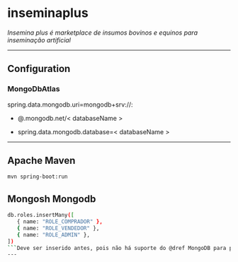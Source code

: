 # inseminaplus
*Insemina plus é marketplace de insumos bovinos e equinos para inseminação artificial*

---
## Configuration

### MongoDbAtlas

spring.data.mongodb.uri=mongodb+srv://<username>:
   * <password>@<clusterName>.mongodb.net/< databaseName >

   * spring.data.mongodb.database=< databaseName >
---
## Apache Maven
```bash
mvn spring-boot:run
```
## Mongosh Mongodb
```bash
db.roles.insertMany([
   { name: "ROLE_COMPRADOR" },
   { name: "ROLE_VENDEDOR" },
   { name: "ROLE_ADMIN" },
])
```Deve ser inserido antes, pois não há suporte do @dref MongoDB para projeto reativo
---







